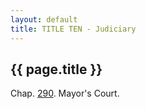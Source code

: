 ```yaml
---
layout: default 
title: TITLE TEN - Judiciary 
---
```


{{ page.title }}
----------------

Chap. [290](1ae6ce1c.html). Mayor's Court.
